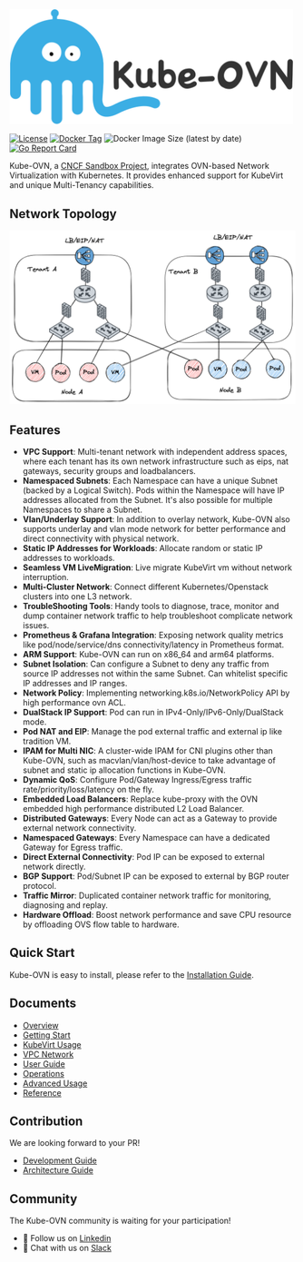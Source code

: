 <img src="https://raw.githubusercontent.com/cncf/artwork/main/projects/kube-ovn/horizontal/color/kube-ovn-horizontal-color.svg" alt="kube_ovn_logo" width="500"/>

[![License](https://img.shields.io/badge/License-Apache%202.0-blue.svg)](https://github.com/kubeovn/kube-ovn/blob/master/LICENSE)
[![Docker Tag](https://img.shields.io/docker/pulls/kubeovn/kube-ovn)](https://img.shields.io/docker/pulls/kubeovn/kube-ovn)
![Docker Image Size (latest by date)](https://img.shields.io/docker/image-size/kubeovn/kube-ovn?sort=date)
[![Go Report Card](https://goreportcard.com/badge/github.com/kubeovn/kube-ovn)](https://goreportcard.com/report/github.com/kubeovn/kube-ovn)

Kube-OVN, a [CNCF Sandbox Project](https://www.cncf.io/sandbox-projects/), integrates OVN-based Network Virtualization with Kubernetes. It provides enhanced support for KubeVirt and unique Multi-Tenancy capabilities.

## Network Topology

![topology](docs/ovn-network-topology.png "kube-ovn network topology")

## Features

- **VPC Support**: Multi-tenant network with independent address spaces, where each tenant has its own network infrastructure such as eips, nat gateways, security groups and loadbalancers.
- **Namespaced Subnets**: Each Namespace can have a unique Subnet (backed by a Logical Switch). Pods within the Namespace will have IP addresses allocated from the Subnet. It's also possible for multiple Namespaces to share a Subnet.
- **Vlan/Underlay Support**: In addition to overlay network, Kube-OVN also supports underlay and vlan mode network for better performance and direct connectivity with physical network.
- **Static IP Addresses for Workloads**: Allocate random or static IP addresses to workloads.
- **Seamless VM LiveMigration**: Live migrate KubeVirt vm without network interruption.
- **Multi-Cluster Network**: Connect different Kubernetes/Openstack clusters into one L3 network.
- **TroubleShooting Tools**: Handy tools to diagnose, trace, monitor and dump container network traffic to help troubleshoot complicate network issues.
- **Prometheus & Grafana Integration**: Exposing network quality metrics like pod/node/service/dns connectivity/latency in Prometheus format.
- **ARM Support**: Kube-OVN can run on x86_64 and arm64 platforms.
- **Subnet Isolation**: Can configure a Subnet to deny any traffic from source IP addresses not within the same Subnet. Can whitelist specific IP addresses and IP ranges.
- **Network Policy**: Implementing networking.k8s.io/NetworkPolicy API by high performance ovn ACL.
- **DualStack IP Support**: Pod can run in IPv4-Only/IPv6-Only/DualStack mode.
- **Pod NAT and EIP**: Manage the pod external traffic and external ip like tradition VM.
- **IPAM for Multi NIC**: A cluster-wide IPAM for CNI plugins other than Kube-OVN, such as macvlan/vlan/host-device to take advantage of subnet and static ip allocation functions in Kube-OVN.
- **Dynamic QoS**: Configure Pod/Gateway Ingress/Egress traffic rate/priority/loss/latency on the fly.
- **Embedded Load Balancers**: Replace kube-proxy with the OVN embedded high performance distributed L2 Load Balancer.
- **Distributed Gateways**: Every Node can act as a Gateway to provide external network connectivity.
- **Namespaced Gateways**: Every Namespace can have a dedicated Gateway for Egress traffic.
- **Direct External Connectivity**: Pod IP can be exposed to external network directly.
- **BGP Support**: Pod/Subnet IP can be exposed to external by BGP router protocol.
- **Traffic Mirror**: Duplicated container network traffic for monitoring, diagnosing and replay.
- **Hardware Offload**: Boost network performance and save CPU resource by offloading OVS flow table to hardware.

## Quick Start

Kube-OVN is easy to install, please refer to the [Installation Guide](https://kubeovn.github.io/docs/stable/en/start/one-step-install/).

## Documents

- [Overview](https://kubeovn.github.io/docs/en/)
- [Getting Start](https://kubeovn.github.io/docs/en/start/prepare/)
- [KubeVirt Usage](https://kubeovn.github.io/docs/stable/en/kubevirt/static-ip/)
- [VPC Network](https://kubeovn.github.io/docs/stable/en/vpc/vpc/)
- [User Guide](https://kubeovn.github.io/docs/en/guide/setup-options/)
- [Operations](https://kubeovn.github.io/docs/en/ops/kubectl-ko/)
- [Advanced Usage](https://kubeovn.github.io/docs/en/advance/multi-nic/)
- [Reference](https://kubeovn.github.io/docs/en/reference/architecture/)

## Contribution

We are looking forward to your PR!

- [Development Guide](https://kubeovn.github.io/docs/en/reference/dev-env/)
- [Architecture Guide](https://kubeovn.github.io/docs/en/reference/architecture/)

## Community

The Kube-OVN community is waiting for your participation!

- 🔗 Follow us on [Linkedin](https://www.linkedin.com/company/kube-ovn/)
- 💬 Chat with us on [Slack](https://communityinviter.com/apps/kube-ovn/kube-ovn)
